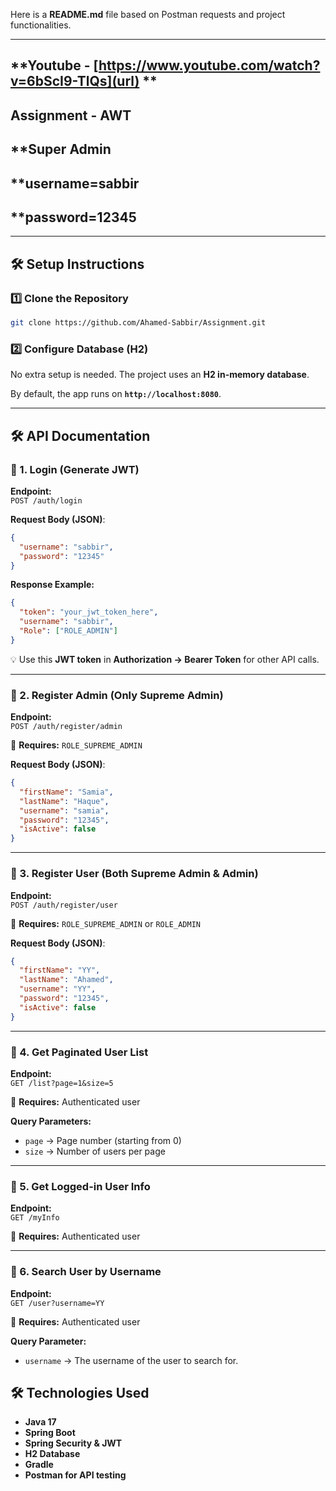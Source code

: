 Here is a **README.md** file based on Postman requests and project functionalities.  

---
## **Youtube - [https://www.youtube.com/watch?v=6bScI9-TlQs](url) **
## **Assignment - AWT**
## **Super Admin
## **username=sabbir
## **password=12345
---

## **🛠 Setup Instructions**
### **1️⃣ Clone the Repository**
```bash
git clone https://github.com/Ahamed-Sabbir/Assignment.git
```

### **2️⃣ Configure Database (H2)**
No extra setup is needed. The project uses an **H2 in-memory database**.

By default, the app runs on **`http://localhost:8080`**.

---

## **🛠 API Documentation**

### **🔹 1. Login (Generate JWT)**
**Endpoint:**  
`POST /auth/login`

**Request Body (JSON)**:
```json
{
  "username": "sabbir",
  "password": "12345"
}
```
**Response Example:**
```json
{
  "token": "your_jwt_token_here",
  "username": "sabbir",
  "Role": ["ROLE_ADMIN"]
}
```
💡 Use this **JWT token** in **Authorization → Bearer Token** for other API calls.

---

### **🔹 2. Register Admin (Only Supreme Admin)**
**Endpoint:**  
`POST /auth/register/admin`

🔐 **Requires:** `ROLE_SUPREME_ADMIN`

**Request Body (JSON)**:
```json
{
  "firstName": "Samia",
  "lastName": "Haque",
  "username": "samia",
  "password": "12345",
  "isActive": false
}
```

---

### **🔹 3. Register User (Both Supreme Admin & Admin)**
**Endpoint:**  
`POST /auth/register/user`

🔐 **Requires:** `ROLE_SUPREME_ADMIN` or `ROLE_ADMIN`

**Request Body (JSON)**:
```json
{
  "firstName": "YY",
  "lastName": "Ahamed",
  "username": "YY",
  "password": "12345",
  "isActive": false
}
```

---

### **🔹 4. Get Paginated User List**
**Endpoint:**  
`GET /list?page=1&size=5`

🔐 **Requires:** Authenticated user

**Query Parameters:**
- `page` → Page number (starting from 0)
- `size` → Number of users per page

---

### **🔹 5. Get Logged-in User Info**
**Endpoint:**  
`GET /myInfo`

🔐 **Requires:** Authenticated user

---

### **🔹 6. Search User by Username**
**Endpoint:**  
`GET /user?username=YY`

🔐 **Requires:** Authenticated user

**Query Parameter:**
- `username` → The username of the user to search for.

## **🛠 Technologies Used**
- **Java 17**
- **Spring Boot**
- **Spring Security & JWT**
- **H2 Database**
- **Gradle**
- **Postman for API testing**
